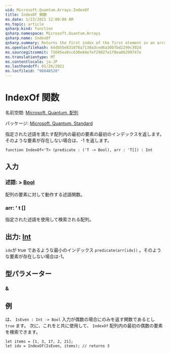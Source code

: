 ```yaml
---
uid: Microsoft.Quantum.Arrays.IndexOf
title: IndexOf 関数
ms.date: 1/23/2021 12:00:00 AM
ms.topic: article
qsharp.kind: function
qsharp.namespace: Microsoft.Quantum.Arrays
qsharp.name: IndexOf
qsharp.summary: Returns the first index of the first element in an array that satisfies a given predicate. If no such element exists, returns -1.
ms.openlocfilehash: 64db55e831078a7130a3ced6a30bfbd2299c392d
ms.sourcegitcommit: 71605ea9cc630e84e7ef29027e1f0ea06299747e
ms.translationtype: MT
ms.contentlocale: ja-JP
ms.lasthandoff: 01/26/2021
ms.locfileid: "98848520"
---
```

# <a name="indexof-function"></a>IndexOf 関数

名前空間: [Microsoft. Quantum. 配列](xref:Microsoft.Quantum.Arrays)

パッケージ: [Microsoft. Quantum. Standard](https://nuget.org/packages/Microsoft.Quantum.Standard)


指定された述語を満たす配列内の最初の要素の最初のインデックスを返します。 そのような要素が存在しない場合は、-1 を返します。

```qsharp
function IndexOf<'T> (predicate : ('T -> Bool), arr : 'T[]) : Int
```


## <a name="input"></a>入力

### <a name="predicate--t---bool"></a>述語: > [Bool](xref:microsoft.quantum.lang-ref.bool)

配列の要素に対して動作する述語関数。


### <a name="arr--t"></a>arr: ' t []

指定された述語を使用して検索される配列。



## <a name="output--int"></a>出力: [Int](xref:microsoft.quantum.lang-ref.int)

`idx`が true であるような最小のインデックス `predicate(arr[idx])` 。そのような要素が存在しない場合は-1。

## <a name="type-parameters"></a>型パラメーター

### <a name="t"></a>&



## <a name="example"></a>例

は、 `IsEven : Int -> Bool` 入力が偶数の場合にのみを返す関数であるとし `true` ます。 次に、これをと共に使用して、 `IndexOf` 配列内の最初の偶数の要素を検索できます。

```qsharp
let items = [1, 3, 17, 2, 21];
let idx = IndexOf(IsEven, items); // returns 3
```
